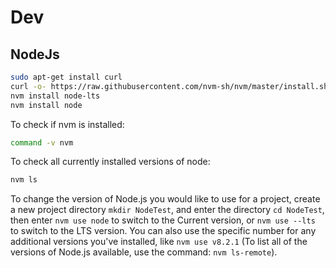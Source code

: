 # Dev

## NodeJs

```bash
sudo apt-get install curl
curl -o- https://raw.githubusercontent.com/nvm-sh/nvm/master/install.sh | bash
nvm install node-lts
nvm install node
```

To check if nvm is installed:

```bash
command -v nvm
```

To check all currently installed versions of node:

```bash
nvm ls
```

To change the version of Node.js you would like to use for a project, create a new project directory `mkdir NodeTest`, and enter the directory `cd NodeTest`, then enter `nvm use node` to switch to the Current version, or `nvm use --lts` to switch to the LTS version. You can also use the specific number for any additional versions you've installed, like `nvm use v8.2.1` (To list all of the versions of Node.js available, use the command: `nvm ls-remote`).
